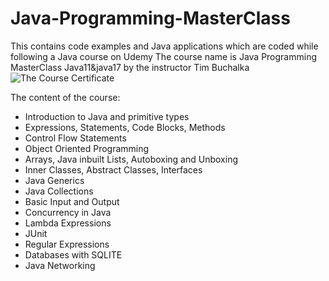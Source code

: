 # Java-Programming-MasterClass
This contains code examples and Java applications which are coded while following a Java course on Udemy
The course name is Java Programming MasterClass Java11&java17 by the instructor Tim Buchalka
![The Course Certificate](https://user-images.githubusercontent.com/93892538/146215703-fb1ea5f1-9d62-43e2-9a14-261a7d9984f9.png)

The content of the course:
- Introduction to Java and primitive types
- Expressions, Statements, Code Blocks, Methods
- Control Flow Statements 
- Object Oriented Programming 
- Arrays, Java inbuilt Lists, Autoboxing and Unboxing
- Inner Classes, Abstract Classes, Interfaces 
- Java Generics
- Java Collections 
- Basic Input and Output
- Concurrency in Java
- Lambda Expressions
- JUnit
- Regular Expressions 
- Databases with SQLITE
- Java Networking
